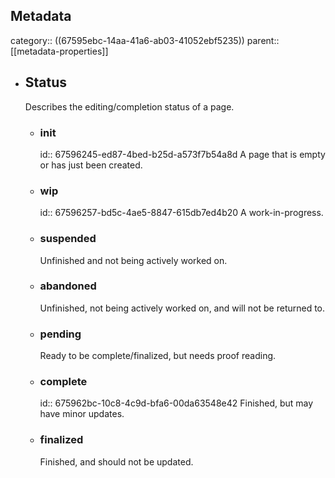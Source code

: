 ## Metadata
category:: ((67595ebc-14aa-41a6-ab03-41052ebf5235))
parent:: [[metadata-properties]]
- ## Status
  Describes the editing/completion status of a page.
	- ### init
	  id:: 67596245-ed87-4bed-b25d-a573f7b54a8d
	  A page that is empty or has just been created.
	- ### wip
	  id:: 67596257-bd5c-4ae5-8847-615db7ed4b20
	  A work-in-progress.
	- ### suspended
	  Unfinished and not being actively worked on.
	- ### abandoned
	  Unfinished, not being actively worked on, and will not be returned to.
	- ### pending
	  Ready to be complete/finalized, but needs proof reading.
	- ### complete
	  id:: 675962bc-10c8-4c9d-bfa6-00da63548e42
	  Finished, but may have minor updates.
	- ### finalized
	  Finished, and should not be updated.